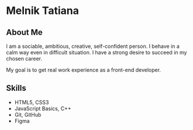 # Melnik Tatiana
## About Me
I am a sociable, ambitious, creative, self-confident person. I behave in a calm way even in difficult situation. I have a strong desire to succeed in my chosen career. 

My goal is to get real work experience as a front-end developer.

## Skills
* HTML5, CSS3
* JavaScript Basics, C++
* Git, GitHub 
* Figma



